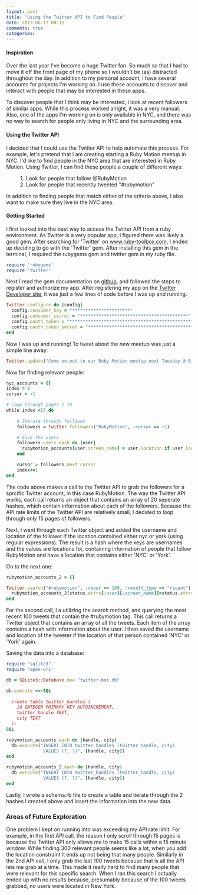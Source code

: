 ```yaml
---
layout: post
title: "Using the Twitter API to Find People"
date: 2013-06-17 00:12
comments: true
categories: 
---
```


#### Inspiration

Over the last year I've become a huge Twitter fan.  So much so that I had to move it off the front page of my phone so I wouldn't be (as) distracted throughout the day.  In addition to my personal account, I have several accounts for projects I'm working on.  I use these accounts to discover and interact with people that may be interested in these apps.

To discover people that I think may be interested, I look at recent followers of similar apps.  While this process worked alright, it was a very manual.  Also, one of the apps I'm working on is only available in NYC, and there was no way to search for people only living in NYC and the surrounding area.


#### Using the Twitter API

I decided that I could use the Twitter API to help automate this process.  For example, let's pretend that I am creating starting a Ruby Motion meetup in NYC.  I'd like to find people in the NYC area that are interested in Ruby Motion.  Using Twitter, I can find these people a couple of different ways:

<ol style="margin-left: 30px;">
  <li>Look for people that follow @RubyMotion</li>
  <li>Look for people that recently tweeted "#rubymotion"</li>
</ol>

In addition to finding people that match either of the criteria above, I also want to make sure they live in the NYC area.  

#### Getting Started

I first looked into the best way to access the Twitter API from a ruby environment.  As Twitter is a very popular app, I figured there was likely a good gem.  After searching for 'Twitter' on <a href="https://ruby-toolbox.com">www.ruby-toolbox.com</a>, I ended up deciding to go with the 'Twitter' gem.  After installing this gem in the terminal, I required the rubygems gem and twitter gem in my ruby file.  

``` ruby
require 'rubygems'
require 'twitter'
```

Next I read the gem documentation on <a href="https://github.com/sferik/twitter">github</a>, and followed the steps to register and authorize my app.  After registering my app on the <a href="https://dev.twitter.com/apps/new">Twitter Developer site</a>, it was just a few lines of code before I was up and running.

``` ruby
Twitter.configure do |config|
  config.consumer_key = "**********************"
  config.consumer_secret = "*****************************************"
  config.oauth_token = "**************************************************"
  config.oauth_token_secret = "*****************************************"
end
```

Now I was up and running!  To tweet about the new meetup was just a simple line away: 

``` ruby
Twitter.update("Come on out to our Ruby Motion meetup next Tuesday @ 6:30pm!")
```

Now for finding relevant people:

``` ruby
nyc_accounts = {}
index = 0
cursor = -1

# Loop through pages 1-10
while index <15 do
    
    # Iterate through followes
    followers = Twitter.followers("RubyMotion", :cursor => -1)

    # Save the users 
    followers.users.each do |user|
      rubymotion_accounts[user.screen_name] = user.location if user.location.downcase =~ /(nyc|york)/i
    end

    cursor = followers.next_cursor
    index+=1
end
```

The code above makes a call to the Twitter API to grab the followers for a sprcific Twitter account, in this case RubyMotion.  The way the Twitter API works, each call returns an object that contains an array of 20 seperate hashes, which contain information about each of the followers. Because the API rate limits of the Twitter API are relatively small, I decided to loop through only 15 pages of followers.

Next, I went through each Twitter object and added the username and location of the follower if the location contained either nyc or york (using regular expressions). The result is a hash where the keys are usernames and the values are locations for, containing information of people that follow RubyMotion and have a location that contains either 'NYC' or 'York'.

On to the next one:

``` ruby
rubymotion_accounts_2 = {}

Twitter.search("#rubymotion", :count => 100, :result_type => "recent").results.each do |status|
  rubymotion_accounts_2[status.attrs[:user][:screen_name]]=status.attrs[:user][:location] if status.attrs[:user][:location].downcase =~ /(nyc|york)/i
end

``` 

For the second call, I a utilizing the search method, and querying the most recent 100 tweets that contain the #rubymotion tag.  This call returns a Twitter object that contains an array of all the tweets.  Each item of the array contains a hash with information about the user.  I then saved the username and location of the tweeter if the location of that person contained 'NYC' or 'York' again.  

Saving the data into a database:

``` ruby
require "sqlite3"
require 'open-uri'

db = SQLite3::Database.new "twitter-bot.db"

db.execute <<-SQL
 
  create table twitter_handles (
    id INTEGER PRIMARY KEY AUTOINCREMENT,
    twitter_handle TEXT,
    city TEXT
  );
SQL

rubymotion_accounts.each do |handle, city|
  db.execute("INSERT INTO twitter_handles (twitter_handle, city) 
              VALUES (?, ?)", [handle, city])
end

rubymotion_accounts_2.each do |handle, city|
  db.execute("INSERT INTO twitter_handles (twitter_handle, city) 
              VALUES (?, ?)", [handle, city])
end
```
Lastly, I wrote a schema.rb file to create a table and iterate through the 2 hashes I created above and insert the information into the new data.


### Areas of Future Exploration

One problem I kept on running into was exceeding my API rate limit.  For example, in the first API call, the reason I only scroll through 15 pages is because the Twitter API only allows me to make 15 calls within a 15 minute window.  While finding 300 relevant people seems like a lot, when you add the location constraint it ends up not being that many people. Similarly in the 2nd API call, I only grab the last 100 tweets because that is all the API lets me grab at a time. This made it really hard to find many people that were relevant for this specific search.  When I ran this search I actually ended up with no results because, presumably because of the 100 tweets grabbed, no users were located in New York. 